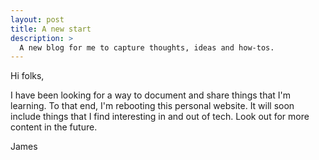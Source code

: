 ```yaml
---
layout: post
title: A new start
description: >
  A new blog for me to capture thoughts, ideas and how-tos. 
---
```


Hi folks,

I have been looking for a way to document and share things that I'm learning. To that end, I'm rebooting this personal website. It will soon include things that I find interesting in and out of tech. Look out for more content in the future.

James